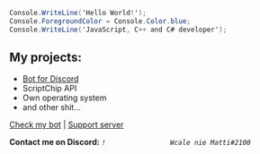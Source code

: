 ```cs
Console.WriteLine('Hello World!');
Console.ForegroundColor = Console.Color.blue;
Console.WriteLine('JavaScript, C++ and C# developer');
```

## My projects:
- <a href="https://vavebot.pl/">Bot for Discord</a>
- ScriptChip API
- Own operating system
- and other shit...

[Check my bot](https://vavebot.pl/add) | [Support server](https://discord.gg/YvvKxrB)


**Contact me on Discord:** *`!                Wcale nie Matti#2100`*
